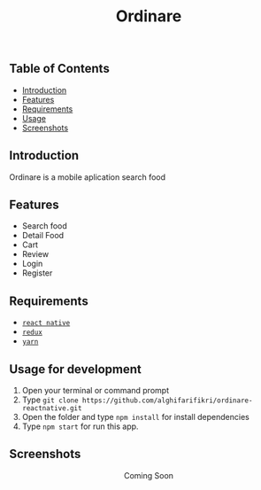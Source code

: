 <h1 align='center'>Ordinare</h1><br/>

## Table of Contents

- [Introduction](#introduction)
- [Features](#features)
- [Requirements](#requirements)
- [Usage](#usage-for-development)
- [Screenshots](#screenshots)


## Introduction
Ordinare is a mobile aplication search food

## Features
* Search food
* Detail Food
* Cart
* Review
* Login
* Register

## Requirements
* [`react native`](https://react-native.org/)
* [`redux`](https://redux.js.org/)
* [`yarn`](https://yarnpkg.com/)

## Usage for development
1. Open your terminal or command prompt
2. Type `git clone https://github.com/alghifarifikri/ordinare-reactnative.git`
3. Open the folder and type `npm install` for install dependencies
4. Type `npm start` for run this app.

## Screenshots
  <p align="center">
    <span>
      Coming Soon
    </span>
  </p>
<!-- <p align="center">
    <span>
      <img src="./ss/3.png" />
      &nbsp;&nbsp;
      <img src="./ss/4.png" />
    </span>
  </p> -->
  
